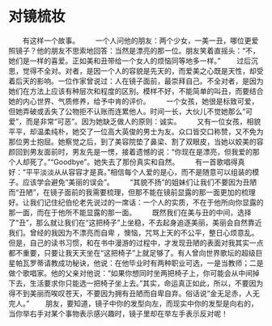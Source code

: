 # 对镜梳妆
　　有这样一个故事。 
　　一个人问他的朋友：两个少女，一美一丑，哪位更爱照镜子？他的朋友不思索地回答：当然是漂亮的那一位。朋友笑着直摇头：“不，她们是一样的喜爱。正如美和丑带给一个女人的烦恼同等地多一样。” 
　　过后沉思，觉得不全对。对者，是因一个人的容貌是先天的，而爱美之心既是天性，却受着后天的影响。一位作家曾说过：人在镜子面前，最崇拜自己。不全对者，是因为她们在方法上应该有种层次和程度的区别。模样不好，不能简单的叫丑，而要结合她的内心世界、气质修养，给予中肯的评价。 
　　一个女孩，她很是标致可爱，但她弄破或丢失了公物拒不认账而连累他人。时间一长，大伙儿不觉她那么“可爱”，而是非常“可恶”。因为她缺乏做人的原则：诚实。 
　　又有一位女孩，相貌平平，却温柔纯朴，她交了一位高大英俊的男士为友。众口皆交口称赞，又不免为那位男士抱屈。她察觉之后，到了美容院垫了鼻梁、割了双眼皮，当她以姣美的容颜回到男友面前时，男友先是一愣，接着遗憾的说：“你现在是漂亮，但我爱的那个人却死了。”“Goodbye”。她失去了那份真实和自然。 
　　有一首歌唱得真好：“平平淡淡从从容容才是真。”相信每个人爱的是心，而不是随意可以组装的模子。应该学会避免“美丽的误会”。 
　　“其貌不扬”的姐妹们让我们不要因为丑陋而“丑陋”，在镜子面前的我需要梳理，但那不能在镜前显露的那一面更加的梳理好。让我们记住纪伯伦老先说过的一席话：一个人的实质，不在于他所向你显露的那一面，而在于他所不能显露的那一面。 
　　既然我们在美与丑的中间，选择了“丑”，那么就让我们在“这把椅子”上坐稳，不去起身追逐美丽，美丽会自然靠近我们。曾经的我因为不漂亮而自卑 ，懊恼，咒骂上天的不公平，整日心烦意乱。但是，自己的读书习惯，和在书中漫游的过程中，才发现丑陋的表面对我其实一点都不重要，只要让我天天坐在“这把椅子”上就足够了。有人曾向世界歌坛的超级巨星帕瓦罗蒂请教成功秘诀，他说：在他毕业时有两种职业可选，一是当教师；二是做个歌唱家。他的父亲对他说：“如果你想同时坐两把椅子上，你可能会从中间掉下去，生活要求你只能选一把椅子坐上去。”其实，命运真正如此，所以，不要因为得不到美丽而唉叹苍天，不要因为拥有丑陋而自卑自弃。俗话说“金无足赤，人无完人。” 
　　朋友，要知道，镜子中你的发型向左，而现实中你的发型是向右的，当你举右手对某个事物表示感兴趣时，镜子里却在举左手表示反对呢！
 